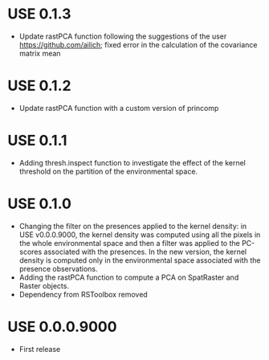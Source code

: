 # USE 0.1.3
* Update rastPCA function following the suggestions of the user https://github.com/ailich; fixed error in the calculation of the covariance matrix mean

# USE 0.1.2
* Update rastPCA function with a custom version of princomp

# USE 0.1.1
* Adding thresh.inspect function to investigate the effect of the kernel threshold on the partition of the environmental space. 

# USE 0.1.0
* Changing the filter on the presences applied to the kernel density: in USE v0.0.0.9000, the kernel density was computed using all the pixels in the whole environmental space and then a filter was applied to the PC-scores associated with the presences. In the new version, the kernel density is computed only in the environmental space associated with the presence observations. 
* Adding the rastPCA function to compute a PCA on SpatRaster and Raster objects. 
* Dependency from RSToolbox removed

# USE 0.0.0.9000
* First release 
